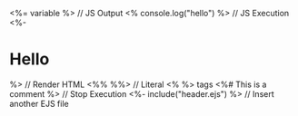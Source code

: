 
<%= variable %>               // JS Output
<% console.log("hello") %>    // JS Execution
<%- <h1>Hello</h1> %>         // Render HTML
<%% %%>                       // Literal <% %> tags
<%# This is a comment %>      // Stop Execution
<%- include("header.ejs") %>  // Insert another EJS file